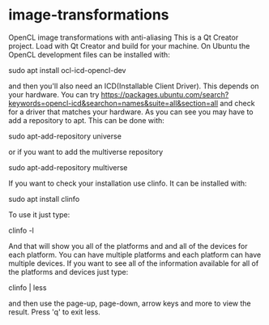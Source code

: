 # image-transformations
OpenCL image transformations with anti-aliasing
This is a Qt Creator project. Load with Qt Creator and build for your machine.
On Ubuntu the OpenCL development files can be installed with:

sudo apt install ocl-icd-opencl-dev

and then you'll also need an ICD(Installable Client Driver). This depends on
your hardware. You can try https://packages.ubuntu.com/search?keywords=opencl-icd&searchon=names&suite=all&section=all
and check for a driver that matches your hardware. As you can see you may have to add a repository to apt. This can
be done with:

sudo apt-add-repository universe

or if you want to add the multiverse repository

sudo apt-add-repository multiverse

If you want to check your installation use clinfo. It can be installed with:

sudo apt install clinfo

To use it just type:

clinfo -l

And that will show you all of the platforms and and all of the devices for each platform. You can have
multiple platforms and each platform can have multiple devices. If you want to see all of the information
available for all of the platforms and devices just type:

clinfo | less

and then use the page-up, page-down, arrow keys and more to view the result. Press 'q' to exit less.

